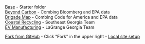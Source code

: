 [Base](base/) - Starter folder  
[Beyond Carbon](beyondcarbon/) - Combing Bloomberg and EPA data  
[Brigade Map](brigades/) - Combing Code for America and EPA data  
[Coastal Recycling](coastal/) - Southeast Georgia Team  
[EV Manufacturing](ev/) - LaGrange Georgia Team  

[Fork from GitHub](https://github.com/modelearth/apps/) - Click "Fork" in the upper right - [Local site setup](../localsite/start/)  